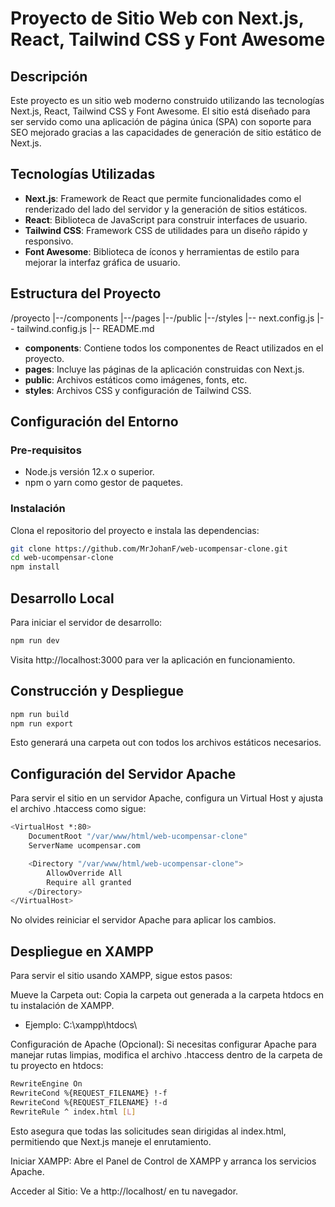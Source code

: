 # Proyecto de Sitio Web con Next.js, React, Tailwind CSS y Font Awesome

## Descripción

Este proyecto es un sitio web moderno construido utilizando las tecnologías Next.js, React, Tailwind CSS y Font Awesome. El sitio está diseñado para ser servido como una aplicación de página única (SPA) con soporte para SEO mejorado gracias a las capacidades de generación de sitio estático de Next.js.

## Tecnologías Utilizadas

- **Next.js**: Framework de React que permite funcionalidades como el renderizado del lado del servidor y la generación de sitios estáticos.
- **React**: Biblioteca de JavaScript para construir interfaces de usuario.
- **Tailwind CSS**: Framework CSS de utilidades para un diseño rápido y responsivo.
- **Font Awesome**: Biblioteca de íconos y herramientas de estilo para mejorar la interfaz gráfica de usuario.

## Estructura del Proyecto

/proyecto
|--/components
|--/pages
|--/public
|--/styles
|-- next.config.js
|-- tailwind.config.js
|-- README.md


- **components**: Contiene todos los componentes de React utilizados en el proyecto.
- **pages**: Incluye las páginas de la aplicación construidas con Next.js.
- **public**: Archivos estáticos como imágenes, fonts, etc.
- **styles**: Archivos CSS y configuración de Tailwind CSS.

## Configuración del Entorno

### Pre-requisitos

- Node.js versión 12.x o superior.
- npm o yarn como gestor de paquetes.

### Instalación

Clona el repositorio del proyecto e instala las dependencias:

```bash
git clone https://github.com/MrJohanF/web-ucompensar-clone.git
cd web-ucompensar-clone
npm install
```

## Desarrollo Local
Para iniciar el servidor de desarrollo:

```bash
npm run dev
```

Visita http://localhost:3000 para ver la aplicación en funcionamiento.

## Construcción y Despliegue

```bash
npm run build
npm run export
```

Esto generará una carpeta out con todos los archivos estáticos necesarios.

## Configuración del Servidor Apache

Para servir el sitio en un servidor Apache, configura un Virtual Host y ajusta el archivo .htaccess como sigue:


```bash
<VirtualHost *:80>
    DocumentRoot "/var/www/html/web-ucompensar-clone"
    ServerName ucompensar.com

    <Directory "/var/www/html/web-ucompensar-clone">
        AllowOverride All
        Require all granted
    </Directory>
</VirtualHost>
```
No olvides reiniciar el servidor Apache para aplicar los cambios.

## Despliegue en XAMPP
Para servir el sitio usando XAMPP, sigue estos pasos:

Mueve la Carpeta out: Copia la carpeta out generada a la carpeta htdocs en tu instalación de XAMPP.

- Ejemplo: C:\xampp\htdocs\

Configuración de Apache (Opcional): Si necesitas configurar Apache para manejar rutas limpias, modifica el archivo .htaccess dentro de la carpeta de tu proyecto en htdocs:

```bash
RewriteEngine On
RewriteCond %{REQUEST_FILENAME} !-f
RewriteCond %{REQUEST_FILENAME} !-d
RewriteRule ^ index.html [L]
```

Esto asegura que todas las solicitudes sean dirigidas al index.html, permitiendo que Next.js maneje el enrutamiento.

Iniciar XAMPP: Abre el Panel de Control de XAMPP y arranca los servicios Apache.


Acceder al Sitio: Ve a http://localhost/ en tu navegador.